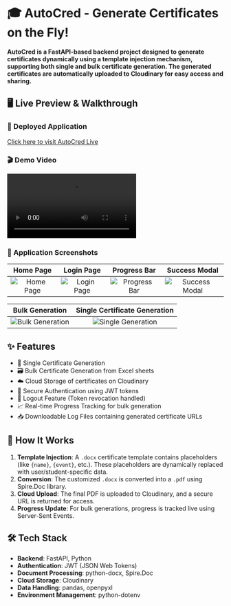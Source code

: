 # 🎓 AutoCred - Generate Certificates on the Fly!

**AutoCred is a FastAPI-based backend project designed to generate certificates dynamically using a template injection mechanism, supporting both single and bulk certificate generation. The generated certificates are automatically uploaded to Cloudinary for easy access and sharing.**

## 🖥️ Live Preview & Walkthrough

### 🔗 Deployed Application

[Click here to visit AutoCred Live](https://devsoc-autocred-demo.vercel.app/)

### 🎬 Demo Video

![AutoCred Demo Video](https://res.cloudinary.com/dkdeuduec/video/upload/v1745740362/demo_tb8ykh.mp4)

### 📸 Application Screenshots

| Home Page | Login Page | Progress Bar | Success Modal |
|:---------:|:----------:|:---------:|:----------:|
| ![Home Page](https://res.cloudinary.com/dkdeuduec/image/upload/v1745740358/home_a8oats.jpg) | ![Login Page](https://res.cloudinary.com/dkdeuduec/image/upload/v1745740358/login_eeou0k.jpg) | ![Progress Bar](https://res.cloudinary.com/dkdeuduec/image/upload/v1745740359/progress_qfqego.jpg) | ![Success Modal](https://res.cloudinary.com/dkdeuduec/image/upload/v1745740358/success_idhqpg.jpg) |

| Bulk Generation | Single Certificate Generation |
|:----------------------------:|:------------------------------:|
| ![Bulk Generation](https://your-image-link-3.com) | ![Single Generation](https://your-image-link-4.com) |



## ✨ Features
<ul>
   <li>🧾 Single Certificate Generation</li>
   <li>🗃️ Bulk Certificate Generation from Excel sheets</li>
   <li>☁️ Cloud Storage of certificates on Cloudinary</li>
   <li>🔐 Secure Authentication using JWT tokens</li>
   <li>🚪 Logout Feature (Token revocation handled)</li>
   <li>📈 Real-time Progress Tracking for bulk generation</li>
   <li>📥 Downloadable Log Files containing generated certificate URLs</li>
</ul>

## 🧠 How It Works

1. **Template Injection**: A `.docx` certificate template contains placeholders (like `{name}`, `{event}`, etc.). These placeholders are dynamically replaced with user/student-specific data.
2. **Conversion**: The customized `.docx` is converted into a `.pdf` using Spire.Doc library.
3. **Cloud Upload**: The final PDF is uploaded to Cloudinary, and a secure URL is returned for access.
4. **Progress Update**: For bulk generations, progress is tracked live using Server-Sent Events.


## 🛠️ Tech Stack

- **Backend**: FastAPI, Python
- **Authentication**: JWT (JSON Web Tokens)
- **Document Processing**: python-docx, Spire.Doc
- **Cloud Storage**: Cloudinary
- **Data Handling**: pandas, openpyxl
- **Environment Management**: python-dotenv

